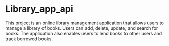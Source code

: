 # Library_app_api
 This project is an online library management application that allows users to manage a library of books. Users can add, delete, update, and search for books. The application also enables users to lend books to other users and track borrowed books.
